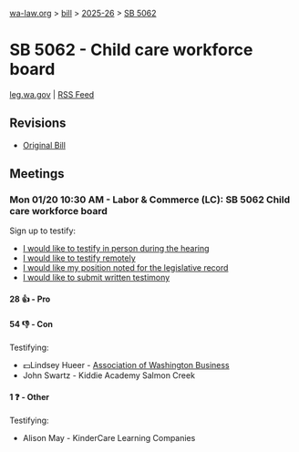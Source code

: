 [wa-law.org](/) > [bill](/bill/) > [2025-26](/bill/2025-26/) > [SB 5062](/bill/2025-26/sb/5062/)

# SB 5062 - Child care workforce board
[leg.wa.gov](https://app.leg.wa.gov/billsummary?BillNumber=5062&Year=2025&Initiative=false) | [RSS Feed](./rss.xml)

## Revisions
* [Original Bill](1/)

## Meetings
### Mon 01/20 10:30 AM - Labor & Commerce (LC): SB 5062 Child care workforce board
Sign up to testify:
* [I would like to testify in person during the hearing](https://app.leg.wa.gov/csi/Testifier/Add?chamber=House&mId=32438&aId=161571&caId=24775&tId=1)
* [I would like to testify remotely](https://app.leg.wa.gov/csi/Testifier/Add?chamber=House&mId=32438&aId=161571&caId=24775&tId=2)
* [I would like my position noted for the legislative record](https://app.leg.wa.gov/csi/Testifier/Add?chamber=House&mId=32438&aId=161571&caId=24775&tId=3)
* [I would like to submit written testimony](https://app.leg.wa.gov/csi/Testifier/Add?chamber=House&mId=32438&aId=161571&caId=24775&tId=4)

#### 28 👍 - Pro

#### 54 👎 - Con
Testifying:
* 💵Lindsey Hueer - [Association of Washington Business](/org/association_of_washington_business/)
* John Swartz - Kiddie Academy Salmon Creek

#### 1 ❓ - Other
Testifying:
* Alison May - KinderCare Learning Companies
